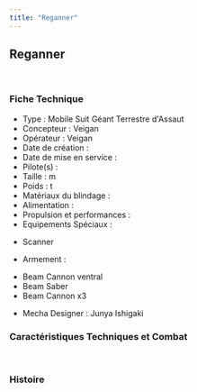```yaml
---
title: "Reganner"
---
```


Reganner
--------

 


### Fiche Technique


- Type : Mobile Suit Géant Terrestre d'Assaut  
- Concepteur : Veigan  
- Opérateur : Veigan  
- Date de création :   
- Date de mise en service :   
- Pilote(s) :   
- Taille : m   
- Poids : t   
- Matériaux du blindage :   
- Alimentation :   
- Propulsion et performances :   
- Equipements Spéciaux :


* Scanner


- Armement :


* Beam Cannon ventral
* Beam Saber
* Beam Cannon x3


- Mecha Designer : Junya Ishigaki


### Caractéristiques Techniques et Combat


 


### Histoire


 


